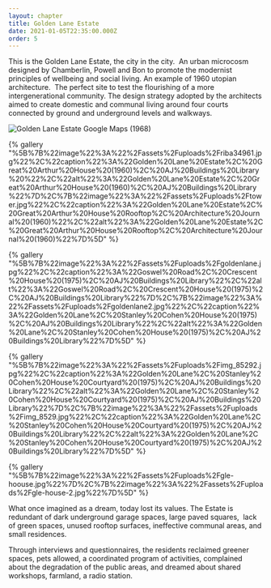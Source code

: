 ```yaml
---
layout: chapter
title: Golden Lane Estate
date: 2021-01-05T22:35:00.000Z
order: 5
---
```

This is the Golden Lane Estate, the city in the city.  An urban microcosm designed by Chamberlin, Powell and Bon to promote the modernist principles of wellbeing and social living. An example of 1960 utopian architecture.  The perfect site to test the flourishing of a more intergenerational community. The design strategy adopted by the architects aimed to create domestic and communal living around four courts connected by ground and underground levels and walkways.

![Golden Lane Estate Google Maps (1968)](/assets/uploads/gle_1945map1999.jpg "Golden Lane Estate Google Maps (1968)")

{% gallery "%5B%7B%22image%22%3A%22%2Fassets%2Fuploads%2Friba34961.jpg%22%2C%22caption%22%3A%22Golden%20Lane%20Estate%2C%20Great%20Arthur%20House%20(1960)%2C%20AJ%20Buildings%20Library%20%22%2C%22alt%22%3A%22Golden%20Lane%20Estate%2C%20Great%20Arthur%20House%20(1960)%2C%20AJ%20Buildings%20Library%22%7D%2C%7B%22image%22%3A%22%2Fassets%2Fuploads%2Ftower.jpg%22%2C%22caption%22%3A%22Golden%20Lane%20Estate%2C%20Great%20Arthur%20House%20Rooftop%2C%20Architecture%20Journal%20(1960)%22%2C%22alt%22%3A%22Golden%20Lane%20Estate%2C%20Great%20Arthur%20House%20Rooftop%2C%20Architecture%20Journal%20(1960)%22%7D%5D" %}

{% gallery "%5B%7B%22image%22%3A%22%2Fassets%2Fuploads%2Fgoldenlane.jpg%22%2C%22caption%22%3A%22Goswel%20Road%2C%20Crescent%20House%20(1975)%2C%20AJ%20Buildings%20Library%22%2C%22alt%22%3A%22Goswel%20Road%2C%20Crescent%20House%20(1975)%2C%20AJ%20Buildings%20Library%22%7D%2C%7B%22image%22%3A%22%2Fassets%2Fuploads%2Fgoldenlane2.jpg%22%2C%22caption%22%3A%22Golden%20Lane%2C%20Stanley%20Cohen%20House%20(1975)%2C%20AJ%20Buildings%20Library%22%2C%22alt%22%3A%22Golden%20Lane%2C%20Stanley%20Cohen%20House%20(1975)%2C%20AJ%20Buildings%20Library%22%7D%5D" %}

{% gallery "%5B%7B%22image%22%3A%22%2Fassets%2Fuploads%2Fimg_85292.jpg%22%2C%22caption%22%3A%22Golden%20Lane%2C%20Stanley%20Cohen%20House%20Courtyard%20(1975)%2C%20AJ%20Buildings%20Library%22%2C%22alt%22%3A%22Golden%20Lane%2C%20Stanley%20Cohen%20House%20Courtyard%20(1975)%2C%20AJ%20Buildings%20Library%22%7D%2C%7B%22image%22%3A%22%2Fassets%2Fuploads%2Fimg_8529.jpg%22%2C%22caption%22%3A%22Golden%20Lane%2C%20Stanley%20Cohen%20House%20Courtyard%20(1975)%2C%20AJ%20Buildings%20Library%22%2C%22alt%22%3A%22Golden%20Lane%2C%20Stanley%20Cohen%20House%20Courtyard%20(1975)%2C%20AJ%20Buildings%20Library%22%7D%5D" %}





{% gallery "%5B%7B%22image%22%3A%22%2Fassets%2Fuploads%2Fgle-hoouse.jpg%22%7D%2C%7B%22image%22%3A%22%2Fassets%2Fuploads%2Fgle-house-2.jpg%22%7D%5D" %}

What once imagined as a dream, today lost its values. The Estate is redundant of dark underground garage spaces, large paved squares,  lack of green spaces, unused rooftop surfaces, ineffective communal areas, and small residences.

Through interviews and questionnaires, the residents reclaimed greener spaces, pets allowed, a coordinated program of activities, complained about the degradation of the public areas, and dreamed about shared workshops, farmland, a radio station.